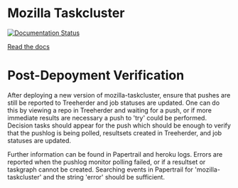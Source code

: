 # Mozilla Taskcluster

[![Documentation Status](https://readthedocs.org/projects/mozilla-taskcluster/badge/?version=latest)](https://readthedocs.org/projects/mozilla-taskcluster/?badge=latest)

[Read the docs](http://mozilla-taskcluster.readthedocs.org/en/latest/)


# Post-Depoyment Verification

After deploying a new version of mozilla-taskcluster, ensure that pushes are still be reported to Treeherder and job statuses are updated.  One can do this by viewing a repo in Treeherder and waiting for a push, or if more immediate results are necessary a push to 'try' could be performed.  Decision tasks should appear for the push which should be enough to verify that the pushlog is being polled, resultsets created in Treeherder, and job statuses are updated. 

Further information can be found in Papertrail and heroku logs.  Errors are reported when the pushlog monitor polling failed, or if a resultset or taskgraph cannot be created.  Searching events in Papertrail for 'mozilla-taskcluster' and the string 'error' should be sufficient.

